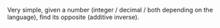 Very simple, given a number (integer / decimal / both depending on the language), find its opposite (additive inverse).

